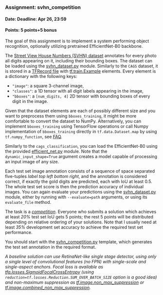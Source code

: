 ### Assignment: svhn_competition
#### Date: Deadline: Apr 26, 23:59
#### Points: 5 points+5 bonus

The goal of this assignment is to implement a system performing object
recognition, optionally utilizing pretrained EfficientNet-B0 backbone.

The [Street View House Numbers (SVHN) dataset](https://ufal.mff.cuni.cz/~straka/courses/npfl114/2021/demos/svhn_train.html)
annotates for every photo all digits appearing on it, including their bounding
boxes. The dataset can be loaded using the [svhn_dataset.py](https://github.com/ufal/npfl114/tree/master/labs/07/svhn_dataset.py)
module. Similarly to the `CAGS` dataset, it is stored in a
[TFRecord file](https://www.tensorflow.org/api_docs/python/tf/data/TFRecordDataset)
with [tf.train.Example](https://www.tensorflow.org/api_docs/python/tf/train/Example)
elements. Every element is a dictionary with the following keys:
- `"image"`: a square 3-channel image,
- `"classes"`: a 1D tensor with all digit labels appearing in the image,
- `"bboxes"`: a `[num_digits, 4]` 2D tensor with bounding boxes of every
  digit in the image.

Given that the dataset elements are each of possibly different size and you want
to preprocess them using `bboxes_training`, it might be more comfortable to
convert the dataset to NumPy. Alternatively, you can implement `bboxes_training`
using TensorFlow operations or call Numpy implementation of `bboxes_training`
directly in `tf.data.Dataset.map` by using `tf.numpy_function`,
see [FAQ](https://ufal.mff.cuni.cz/courses/npfl114/2021-summer#faq_tf_data).

Similarly to the `cags_classification`, you can load the EfficientNet-B0 using the provided
[efficient_net.py](https://github.com/ufal/npfl114/tree/master/labs/07/efficient_net.py)
module. Note that the `dynamic_input_shape=True` argument creates
a model capable of processing an input image of any size.

Each test set image annotation consists of a sequence of space separated
five-tuples _label top left bottom right_, and the annotation is considered
correct, if exactly the gold digits are predicted, each with IoU at least 0.5.
The whole test set score is then the prediction accuracy of individual images.
You can again evaluate your predictions using the
[svhn_dataset.py](https://github.com/ufal/npfl114/tree/master/labs/07/svhn_dataset.py)
module, either by running with `--evaluate=path` arguments, or using its
`evaluate_file` method.

The task is a [_competition_](https://ufal.mff.cuni.cz/courses/npfl114/2021-summer#competitions). Everyone who submits a solution
which achieves at least _20%_ test set IoU gets 5 points; the rest
5 points will be distributed depending on relative ordering of your solutions.
Note that I usually need at least _35%_ development set accuracy to achieve the
required test set performance.

You should start with the
[svhn_competition.py](https://github.com/ufal/npfl114/tree/master/labs/07/svhn_competition.py)
template, which generates the test set annotation in the required format.

_A baseline solution can use RetinaNet-like single stage detector,
using only a single level of convolutional features (no FPN)
with single-scale and single-aspect anchors. Focal loss is available
as [tfa.losses.SigmoidFocalCrossEntropy](https://www.tensorflow.org/addons/api_docs/python/tfa/losses/SigmoidFocalCrossEntropy)
(using `reduction=tf.losses.Reduction.SUM_OVER_BATCH_SIZE` option is a good
idea) and non-maximum suppression as
[tf.image.non_max_suppression](https://www.tensorflow.org/api_docs/python/tf/image/non_max_suppression) or
[tf.image.combined_non_max_suppression](https://www.tensorflow.org/api_docs/python/tf/image/combined_non_max_suppression)._

